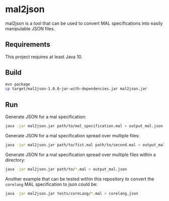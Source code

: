 # mal2json

mal2json is a tool that can be used to convert MAL specifications into
easily manipulable JSON files.


## Requirements 

This project requires at least Java 10.

## Build

```sh
mvn package
cp target/mal2json-1.0.0-jar-with-dependencies.jar mal2json.jar
```

## Run

Generate JSON for a mal specification:
```sh
java -jar mal2json.jar path/to/mal_specification.mal > output_mal.json
```

Generate JSON for a mal specification spread over multiple files:
```sh
java -jar mal2json.jar path/to/fist.mal path/to/second.mal > output_mal.json
```

Generate JSON for a mal specification spread over multiple files within
a directory:
```sh
java -jar mal2json.jar path/to/*.mal > output_mal.json
```

Another example that can be tested within this repository to convert the
`corelang` MAL specification to json could be:
```sh
java -jar mal2json.jar tests/coreLang/*.mal > corelang.json
```

